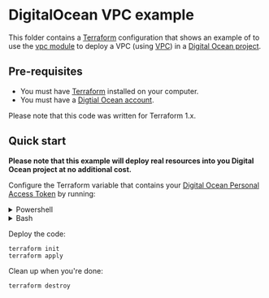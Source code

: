 # DigitalOcean VPC example

This folder contains a [Terraform](https://www.terraform.io/) configuration that shows an example of to use the [vpc module](../../modules/network/vpc) to deploy a VPC (using [VPC](https://docs.digitalocean.com/products/networking/vpc/)) in a [Digital Ocean project](https://www.digitalocean.com/).

## Pre-requisites

* You must have [Terraform](https://www.terraform.io/) installed on your computer.
* You must have a [Digtial Ocean account](https://www.digitalocean.com/).

Please note that this code was written for Terraform 1.x.

## Quick start

**Please note that this example will deploy real resources into you Digital Ocean project at no additional cost.**

Configure the Terraform variable that contains your [Digital Ocean Personal Access Token](https://docs.digitalocean.com/reference/api/create-personal-access-token/) by running:

<details><summary>Powershell</summary>
<p>

```
$env:TF_VAR_do_token="(your personal access token)"
```

</p>
</details>

<details><summary>Bash</summary>
<p>

```
export TF_VAR_do_token="(your personal access token)"
```

</p>
</details>

Deploy the code:

```
terraform init
terraform apply
```

Clean up when you're done:

```
terraform destroy
```